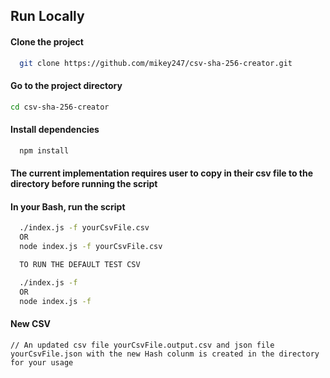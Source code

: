 ## Run Locally

#### Clone the project

```bash
  git clone https://github.com/mikey247/csv-sha-256-creator.git
```

#### Go to the project directory

```bash
cd csv-sha-256-creator
```

#### Install dependencies

```bash
  npm install
```

#### The current implementation requires user to copy in their csv file to the directory before running the script

#### In your Bash, run the script

```bash
  ./index.js -f yourCsvFile.csv
  OR
  node index.js -f yourCsvFile.csv

  TO RUN THE DEFAULT TEST CSV

  ./index.js -f
  OR
  node index.js -f
```

#### New CSV

```
// An updated csv file yourCsvFile.output.csv and json file yourCsvFile.json with the new Hash colunm is created in the directory for your usage
```
